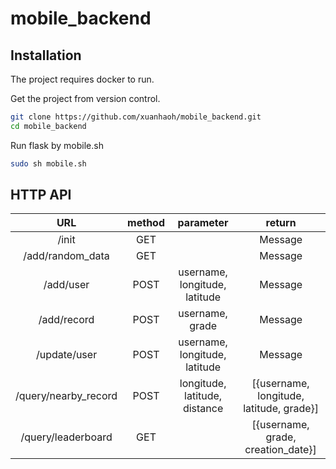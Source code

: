 # mobile_backend
## Installation
The project requires docker to run.

Get the project from version control.
```bash
git clone https://github.com/xuanhaoh/mobile_backend.git
cd mobile_backend
```
Run flask by mobile.sh
```bash
sudo sh mobile.sh
```
## HTTP API
| URL | method | parameter | return |
| :----: | :----: | :----: | :----: |
| /init | GET | | Message |
| /add/random_data | GET | | Message |
| /add/user | POST | username, longitude, latitude | Message |
| /add/record | POST | username, grade | Message |
| /update/user | POST | username, longitude, latitude | Message |
| /query/nearby_record | POST | longitude, latitude, distance | [{username, longitude, latitude, grade}] |
| /query/leaderboard | GET | | [{username, grade, creation_date}] |